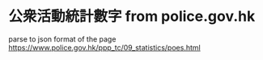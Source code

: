 # 公衆活動統計數字 from police.gov.hk

parse to json format of the page
https://www.police.gov.hk/ppp_tc/09_statistics/poes.html
